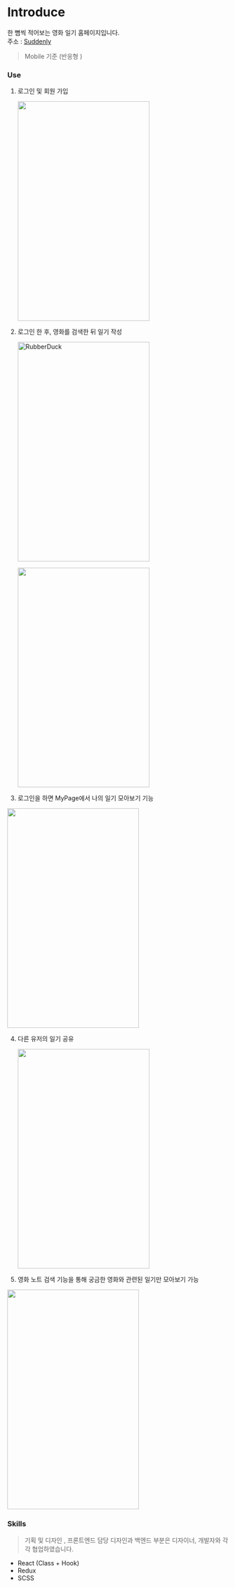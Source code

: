 # Introduce

한 뼘씩 적어보는 영화 일기 홈페이지입니다.<br>
주소 : [Suddenly](https://suddenly.or.kr/)
> Mobile 기준 (반응형 )

### Use

1. 로그인 및 회원 가입<br/>

   <img src="https://user-images.githubusercontent.com/59554635/89487325-18fb7400-d7e0-11ea-8c44-a5ad377b4efe.gif" width="300px" height="500px"  alt=""></img><br/>

2. 로그인 한 후, 영화를 검색한 뒤 일기 작성<br/> 

   <img src="https://user-images.githubusercontent.com/59554635/92228113-4a03bd00-eee2-11ea-94d7-303f88317af7.GIF" width="300px" height="500px"  alt="RubberDuck"></img><br/>
   
      <img src="https://user-images.githubusercontent.com/59554635/92228118-4bcd8080-eee2-11ea-8961-db9c30793710.GIF"  width="300px" height="500px"  alt=""></img><br/>

3. 로그인을 하면 MyPage에서 나의 일기 모아보기 기능<br/>

  <img src="https://user-images.githubusercontent.com/59554635/92228401-c8f8f580-eee2-11ea-86a5-dcf67f2d16cb.GIF"  width="300px" height="500px"  alt=""></img><br/>

4. 다른 유저의 일기 공유 <br/>
   
    <img src="https://user-images.githubusercontent.com/59554635/92228765-5a686780-eee3-11ea-93cc-16a41aee0c51.GIF"  width="300px" height="500px"  alt=""></img><br/>

5. 영화 노트 검색 기능을 통해 궁금한 영화와 관련된 일기만 모아보기 가능<br/>

 <img src="https://user-images.githubusercontent.com/59554635/92228126-4ec87100-eee2-11ea-81b8-c4686cba3546.GIF"  width="300px" height="500px"  alt=""></img><br/>
   

### Skills

> 기획 및 디자인 , 프론트엔드 담당
> 디자인과 백엔드 부분은 디자이너, 개발자와 각각 협업하였습니다.

- React (Class + Hook)
- Redux
- SCSS
